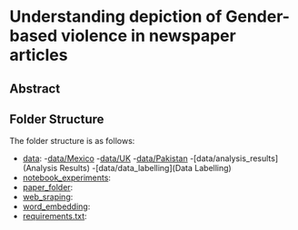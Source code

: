 # Understanding depiction of Gender-based violence in newspaper articles


## Abstract


## Folder Structure

The folder structure is as follows:

- [data](data):
    -[data/Mexico](Mexico)
    -[data/UK](UK)
    -[data/Pakistan](Pakistan)
    -[data/analysis_results](Analysis Results)
    -[data/data_labelling](Data Labelling)
- [notebook_experiments](notebook_experiments):
- [paper_folder](paper_folder):
- [web_sraping](web_scraping):
- [word_embedding](word_embedding):
- [requirements.txt](requirements.text):

